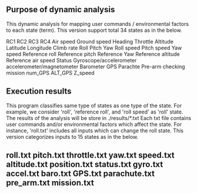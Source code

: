 ## Purpose of dynamic analysis
This dynamic analysis for mapping user commands / environmental factors to each state (term).
This version support total 34 states as in the below.

RC1
RC2
RC3
RC4
Air speed
Ground speed
Heading	
Throttle
Altitude
Latitude
Longitude
Climb rate
Roll
Pitch
Yaw
Roll speed
Pitch speed
Yaw speed
Reference roll
Reference pitch
Reference Yaw
Reference altitude
Reference air speed
Status
Gyroscope/accelerometer
accelerometer/magnetometer
Barometer
GPS
Parachte
Pre-arm checking
mission
num_GPS
ALT_GPS
Z_speed

## Execution results
This program classifies same type of states as one type of the state.
For example, we consider 'roll', 'reference roll', and 'roll speed' as 'roll' state.
The results of the analysis will be store in ./results/*.txt
Each txt file contains user commands and/or environmental factors which affect the state.
For instance, 'roll.txt' includes all inputs which can change the roll state.
This version categorizes inputs to 15 states as in the below.

roll.txt
pitch.txt
throttle.txt
yaw.txt
speed.txt
altitude.txt
position.txt
status.txt
gyro.txt
accel.txt
baro.txt
GPS.txt
parachute.txt
pre_arm.txt
mission.txt
-------------------

